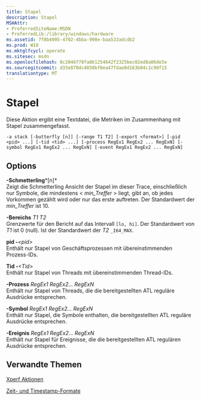 ```yaml
---
title: Stapel
description: Stapel
MSHAttr:
- PreferredSiteName:MSDN
- PreferredLib:/library/windows/hardware
ms.assetid: 7f8b4905-4702-4bba-998e-baa533adcdb2
ms.prod: W10
ms.mktglfcycl: operate
ms.sitesec: msdn
ms.openlocfilehash: 0c2046f70fa861254642f2325bec02ed8a06de5e
ms.sourcegitcommit: d33e870dc4850bf0ea47fdae0d163b04c1c90f15
translationtype: MT
---
```

# <a name="stack"></a>Stapel


Diese Aktion ergibt eine Textdatei, die Metriken im Zusammenhang mit Stapel zusammengefasst.

``` syntax
-a stack [-butterfly [n]] [-range T1 T2] [-export <format>] [-pid <pid> ...] [-tid <tid> ...] [-process RegEx1 RegEx2 ... RegExN] [-symbol RegEx1 RegEx2 ... RegExN] [-event RegEx1 RegEx2 ... RegExN]
```

## <a name="options"></a>Options


<a href="" id="-butterfly-n-"></a>**-Schmetterling***\[n\]*  
Zeigt die Schmetterling Ansicht der Stapel im dieser Trace, einschließlich nur Symbole, die mindestens &lt; *min\_Treffer* &gt; liegt, gibt an, ob jedes Vorkommen gezählt wird oder nur das erste auftreten. Der Standardwert der *min\_Treffer* ist 10.

<a href="" id="-ranget1-t2"></a>**-Bereichs** *T1 T2*  
Grenzwerte für den Bericht auf das Intervall `[lo, hi]`. Der Standardwert von *T1* ist 0 (null). Ist der Standardwert der *T2* `_I64_MAX`.

<a href="" id="-pid-pid-"></a>**pid -***&lt;pid&gt;*  
Enthält nur Stapel von Geschäftsprozessen mit übereinstimmenden Prozess-IDs.

<a href="" id="-tid-tid-"></a>**Tid -***&lt;Tid&gt;*  
Enthält nur Stapel von Threads mit übereinstimmenden Thread-IDs.

<a href="" id="-processregex1-regex2---regexn"></a>**-Prozess** *RegEx1 RegEx2... RegExN*  
Enthält nur Stapel von Threads, die die bereitgestellten ATL reguläre Ausdrücke entsprechen.

<a href="" id="-symbolregex1-regex2---regexn"></a>**-Symbol** *RegEx1 RegEx2... RegExN*  
Enthält nur Stapel, die Symbole enthalten, die bereitgestellten ATL reguläre Ausdrücke entsprechen.

<a href="" id="-eventregex1-regex2---regexn"></a>**-Ereignis** *RegEx1 RegEx2... RegExN*  
Enthält nur Stapel für Ereignisse, die die bereitgestellten ATL regulären Ausdrücke entsprechen.

## <a name="related-topics"></a>Verwandte Themen


[Xperf Aktionen](xperf-actions.md)

[Zeit- und Timestamp-Formate](time-and-timestamp-formats.md)

 

 







